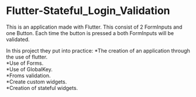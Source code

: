 # Flutter-Stateful_Login_Validation
This is an application made with Flutter. This consist of 2 FormInputs and one Button. Each time the button is pressed a both FormInputs will be validated.

In this project they put into practice:
*The creation of an application through the use of flutter.</br>
*Use of Forms.</br>
*Use of GlobalKey.</br>
*Froms validation.</br>
*Create custom widgets.</br>
*Creation of stateful widgets.</br>


